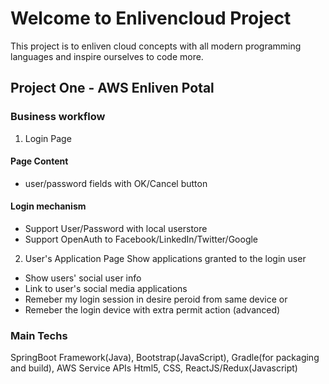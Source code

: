 # Welcome to Enlivencloud Project

This project is to enliven cloud concepts with all modern programming languages and inspire ourselves to code more.

## Project One - AWS Enliven Potal
### Business workflow
1. Login Page
#### Page Content
* user/password fields with OK/Cancel button
#### Login mechanism
* Support User/Password with local userstore
* Support OpenAuth to Facebook/LinkedIn/Twitter/Google

2. User's Application Page
Show applications granted to the login user
* Show users' social user info
* Link to user's social media applications
* Remeber my login session in desire peroid from same device or 
* Remeber the login device with extra permit action (advanced)

### Main Techs
SpringBoot Framework(Java), Bootstrap(JavaScript), Gradle(for packaging and build), AWS Service APIs
Html5, CSS, ReactJS/Redux(Javascript)


